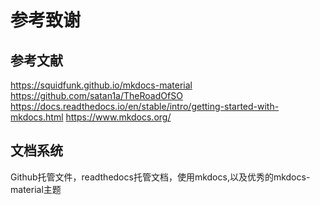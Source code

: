 # 参考致谢
## 参考文献
https://squidfunk.github.io/mkdocs-material
https://github.com/satan1a/TheRoadOfSO
https://docs.readthedocs.io/en/stable/intro/getting-started-with-mkdocs.html
https://www.mkdocs.org/

## 文档系统
Github托管文件，readthedocs托管文档，使用mkdocs,以及优秀的mkdocs-material主题
